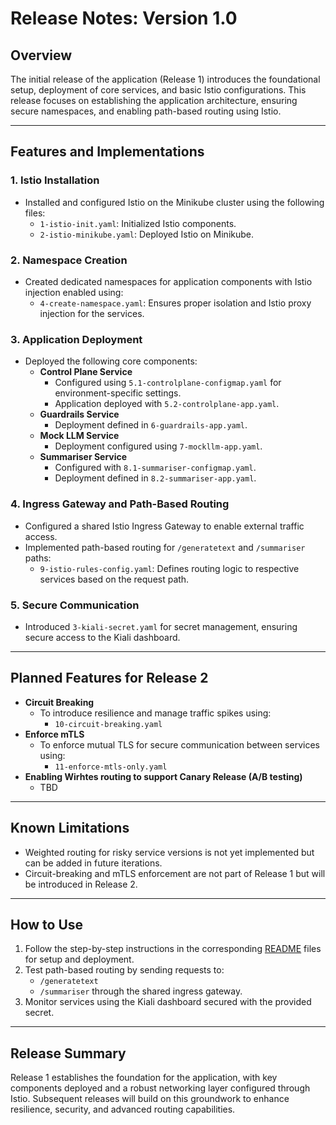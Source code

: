 # Release Notes: Version 1.0

## Overview
The initial release of the application (Release 1) introduces the foundational setup, deployment of core services, and basic Istio configurations. This release focuses on establishing the application architecture, ensuring secure namespaces, and enabling path-based routing using Istio.

---

## Features and Implementations

### 1. **Istio Installation**
   - Installed and configured Istio on the Minikube cluster using the following files:
     - `1-istio-init.yaml`: Initialized Istio components.
     - `2-istio-minikube.yaml`: Deployed Istio on Minikube.

### 2. **Namespace Creation**
   - Created dedicated namespaces for application components with Istio injection enabled using:
     - `4-create-namespace.yaml`: Ensures proper isolation and Istio proxy injection for the services.

### 3. **Application Deployment**
   - Deployed the following core components:
     - **Control Plane Service**
       - Configured using `5.1-controlplane-configmap.yaml` for environment-specific settings.
       - Application deployed with `5.2-controlplane-app.yaml`.
     - **Guardrails Service**
       - Deployment defined in `6-guardrails-app.yaml`.
     - **Mock LLM Service**
       - Deployment configured using `7-mockllm-app.yaml`.
     - **Summariser Service**
       - Configured with `8.1-summariser-configmap.yaml`.
       - Deployment defined in `8.2-summariser-app.yaml`.

### 4. **Ingress Gateway and Path-Based Routing**
   - Configured a shared Istio Ingress Gateway to enable external traffic access.
   - Implemented path-based routing for `/generatetext` and `/summariser` paths:
     - `9-istio-rules-config.yaml`: Defines routing logic to respective services based on the request path.

### 5. **Secure Communication**
   - Introduced `3-kiali-secret.yaml` for secret management, ensuring secure access to the Kiali dashboard.

---

## Planned Features for Release 2
   - **Circuit Breaking**
     - To introduce resilience and manage traffic spikes using:
       - `10-circuit-breaking.yaml`
   - **Enforce mTLS**
     - To enforce mutual TLS for secure communication between services using:
       - `11-enforce-mtls-only.yaml`
   - **Enabling Wirhtes routing to support Canary Release (A/B testing)**
     - TBD    

---

## Known Limitations
   - Weighted routing for risky service versions is not yet implemented but can be added in future iterations.
   - Circuit-breaking and mTLS enforcement are not part of Release 1 but will be introduced in Release 2.

---

## How to Use
1. Follow the step-by-step instructions in the corresponding [README](README.md) files for setup and deployment.
2. Test path-based routing by sending requests to:
   - `/generatetext`
   - `/summariser` through the shared ingress gateway.
3. Monitor services using the Kiali dashboard secured with the provided secret.

---

## Release Summary
Release 1 establishes the foundation for the application, with key components deployed and a robust networking layer configured through Istio. Subsequent releases will build on this groundwork to enhance resilience, security, and advanced routing capabilities.
